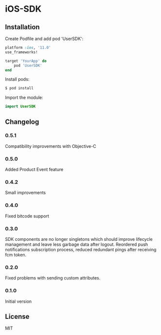 # iOS-SDK

## Installation

Create Podfile and add pod 'UserSDK':

```ruby
platform :ios, '11.0'
use_frameworks!

target 'YourApp' do
    pod 'UserSDK'
end
```

Install pods:

```ruby
$ pod install
```

Import the module:

```Swift
import UserSDK
```

## Changelog

### 0.5.1
Compatibility improvements with Objective-C

### 0.5.0
Added Product Event feature

### 0.4.2
Small improvements

### 0.4.0

Fixed bitcode support

### 0.3.0

SDK components are no longer singletons which should improve lifecycle management and leave less garbage data after logout. Reordered push notifications subscription process, reduced redundant pings after receiving fcm token.

### 0.2.0

Fixed problems with sending custom attributes.

### 0.1.0

Initial version

## License

MIT
